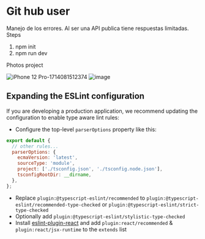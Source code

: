 # Git hub user
Manejo de los errores. Al ser una API publica tiene respuestas limitadas.
Steps

1. npm init
2. npm run dev

Photos project

![iPhone 12 Pro-1714081512374](https://github.com/Issblann/examen-github-user/assets/109175830/958727d4-88c3-4ed6-a589-99c67e2b4b3b)
![image](https://github.com/Issblann/examen-github-user/assets/109175830/723888fd-db93-42b4-905d-78c1fd349596)


## Expanding the ESLint configuration

If you are developing a production application, we recommend updating the configuration to enable type aware lint rules:

- Configure the top-level `parserOptions` property like this:

```js
export default {
  // other rules...
  parserOptions: {
    ecmaVersion: 'latest',
    sourceType: 'module',
    project: ['./tsconfig.json', './tsconfig.node.json'],
    tsconfigRootDir: __dirname,
  },
};
```

- Replace `plugin:@typescript-eslint/recommended` to `plugin:@typescript-eslint/recommended-type-checked` or `plugin:@typescript-eslint/strict-type-checked`
- Optionally add `plugin:@typescript-eslint/stylistic-type-checked`
- Install [eslint-plugin-react](https://github.com/jsx-eslint/eslint-plugin-react) and add `plugin:react/recommended` & `plugin:react/jsx-runtime` to the `extends` list
